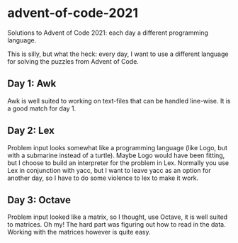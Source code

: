 # advent-of-code-2021
Solutions to Advent of Code 2021: each day a different programming language.

This is silly, but what the heck: every day, I want to use a different language for solving the puzzles from Advent of Code.

## Day 1: Awk

Awk is well suited to working on text-files that can be handled line-wise. It is a good match for day 1.

## Day 2: Lex

Problem input looks somewhat like a programming language (like Logo, but with a submarine instead of a turtle). Maybe Logo would have been fitting, but I choose to build an interpreter for the problem in Lex. Normally you use Lex in conjunction with yacc, but I want to leave yacc as an option for another day, so I have to do some violence to lex to make it work.

## Day 3: Octave

Problem input looked like a matrix, so I thought, use Octave, it is well suited to matrices. Oh my! The hard part was figuring out how to read in the data. Working with the matrices however is quite easy.
